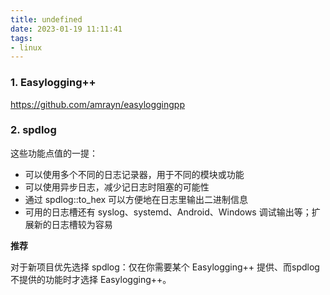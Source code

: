 ```yaml
---
title: undefined
date: 2023-01-19 11:11:41
tags:
- linux
---
```


### 1. Easylogging++

https://github.com/amrayn/easyloggingpp

### 2. spdlog

这些功能点值的一提：

- 可以使用多个不同的日志记录器，用于不同的模块或功能
- 可以使用异步日志，减少记日志时阻塞的可能性
- 通过 spdlog::to_hex 可以方便地在日志里输出二进制信息
- 可用的日志槽还有 syslog、systemd、Android、Windows 调试输出等；扩展新的日志槽较为容易

**推荐**

对于新项目优先选择 spdlog：仅在你需要某个 Easylogging++ 提供、而spdlog 不提供的功能时才选择 Easylogging++。



